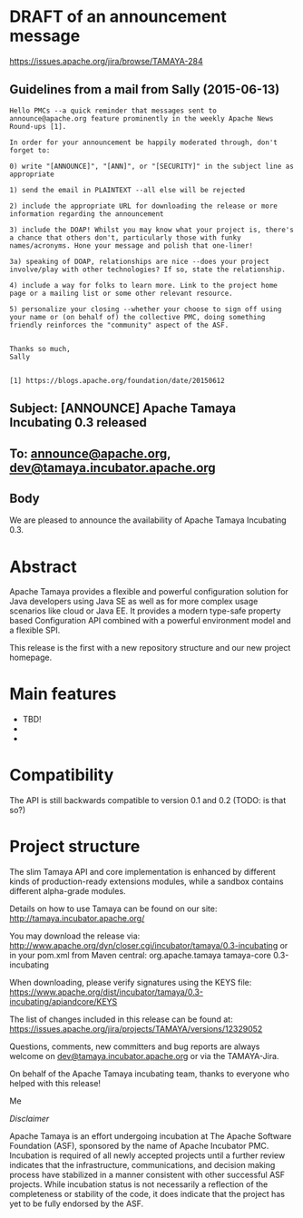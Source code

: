 #  DRAFT of an announcement message
https://issues.apache.org/jira/browse/TAMAYA-284

## Guidelines from a mail from Sally (2015-06-13)

```
Hello PMCs --a quick reminder that messages sent to announce@apache.org feature prominently in the weekly Apache News Round-ups [1].

In order for your announcement be happily moderated through, don't forget to:

0) write "[ANNOUNCE]", "[ANN]", or "[SECURITY]" in the subject line as appropriate

1) send the email in PLAINTEXT --all else will be rejected

2) include the appropriate URL for downloading the release or more information regarding the announcement

3) include the DOAP! Whilst you may know what your project is, there's a chance that others don't, particularly those with funky names/acronyms. Hone your message and polish that one-liner!

3a) speaking of DOAP, relationships are nice --does your project involve/play with other technologies? If so, state the relationship.

4) include a way for folks to learn more. Link to the project home page or a mailing list or some other relevant resource.

5) personalize your closing --whether your choose to sign off using your name or (on behalf of) the collective PMC, doing something friendly reinforces the "community" aspect of the ASF.


Thanks so much,
Sally


[1] https://blogs.apache.org/foundation/date/20150612
```

## Subject: [ANNOUNCE] Apache Tamaya Incubating 0.3 released
## To: announce@apache.org, dev@tamaya.incubator.apache.org

## Body

We are pleased to announce the availability of Apache Tamaya Incubating 0.3.

Abstract
========
Apache Tamaya provides a flexible and powerful configuration solution for Java developers using Java SE as well as for more complex usage scenarios like cloud or Java EE. It provides a modern type-safe property based Configuration API combined with a powerful environment model and a flexible SPI.

This release is the first with a new repository structure and our new project homepage.

Main features
=============
* TBD!
*
*

Compatibility
=============
The API is still backwards compatible to version 0.1 and 0.2
(TODO: is that so?)

Project structure
=================
The slim Tamaya API and core implementation is enhanced by different kinds of production-ready extensions modules, while a sandbox contains different alpha-grade modules.

Details on how to use Tamaya can be found on our site: http://tamaya.incubator.apache.org/

You may download the release via:
http://www.apache.org/dyn/closer.cgi/incubator/tamaya/0.3-incubating
or in your pom.xml from Maven central:
<dependency>
    <groupId>org.apache.tamaya</groupId>
    <artifactId>tamaya-core</artifactId>
    <version>0.3-incubating</version>
</dependency>

When downloading, please verify signatures using the KEYS file:
https://www.apache.org/dist/incubator/tamaya/0.3-incubating/apiandcore/KEYS

The list of changes included in this release can be found at:
https://issues.apache.org/jira/projects/TAMAYA/versions/12329052

Questions, comments, new committers and bug reports are always welcome on
dev@tamaya.incubator.apache.org or via the TAMAYA-Jira.

On behalf of the Apache Tamaya incubating team, thanks to everyone who helped with this release!

Me

*Disclaimer*

Apache Tamaya is an effort undergoing incubation at The Apache Software
Foundation (ASF), sponsored by the name of Apache Incubator PMC. Incubation
is required of all newly accepted projects until a further review indicates
that the infrastructure, communications, and decision making process have
stabilized in a manner consistent with other successful ASF projects. While
incubation status is not necessarily a reflection of the completeness or
stability of the code, it does indicate that the project has yet to be
fully endorsed by the ASF.
